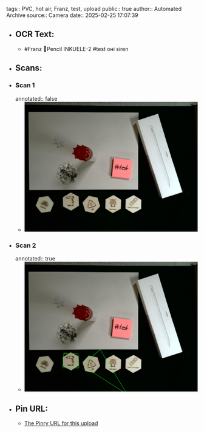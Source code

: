 tags:: PVC, hot air, Franz, test, upload
public:: true
author:: Automated Archive
source:: Camera
date:: 2025-02-25 17:07:39

- ## OCR Text:
	- #Franz
	  Pencil
	  INKUELE-2
	  #test
	  оні siren
- ## Scans:
- ### Scan 1
  annotated:: false
	- ![./assets/scans/2025-02-25T17-07-38-9057.jpg](./assets/scans/2025-02-25T17-07-38-9057.jpg)
- ### Scan 2
  annotated:: true
	- ![./assets/scans/2025-02-25T17-07-38-9366.jpg](./assets/scans/2025-02-25T17-07-38-9366.jpg)
- ## Pin URL:
	- [The Pinry URL for this upload](https://pinry.petau.net/pins/111/)